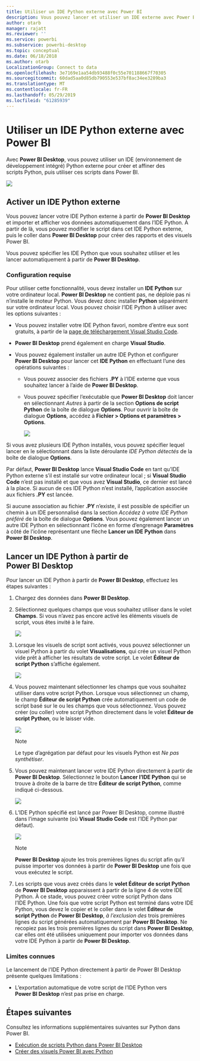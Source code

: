 ```yaml
---
title: Utiliser un IDE Python externe avec Power BI
description: Vous pouvez lancer et utiliser un IDE externe avec Power BI.
author: otarb
manager: rajatt
ms.reviewer: ''
ms.service: powerbi
ms.subservice: powerbi-desktop
ms.topic: conceptual
ms.date: 06/18/2018
ms.author: otarb
LocalizationGroup: Connect to data
ms.openlocfilehash: 3e7169e1aa54db93488f0c55e701188667f70305
ms.sourcegitcommit: 60dad5aa0d85db790553e537bf8ac34ee3289ba3
ms.translationtype: MT
ms.contentlocale: fr-FR
ms.lasthandoff: 05/29/2019
ms.locfileid: "61285939"
---
```

# <a name="use-an-external-python-ide-with-power-bi"></a>Utiliser un IDE Python externe avec Power BI
Avec **Power BI Desktop**, vous pouvez utiliser un IDE (environnement de développement intégré) Python externe pour créer et affiner des scripts Python, puis utiliser ces scripts dans Power BI.

![](media/desktop-python-ide/python-ide-1.png)

## <a name="enable-an-external-python-ide"></a>Activer un IDE Python externe
Vous pouvez lancer votre IDE Python externe à partir de **Power BI Desktop** et importer et afficher vos données automatiquement dans l’IDE Python. À partir de là, vous pouvez modifier le script dans cet IDE Python externe, puis le coller dans **Power BI Desktop** pour créer des rapports et des visuels Power BI.

Vous pouvez spécifier les IDE Python que vous souhaitez utiliser et les lancer automatiquement à partir de **Power BI Desktop**.

### <a name="requirements"></a>Configuration requise
Pour utiliser cette fonctionnalité, vous devez installer un **IDE Python** sur votre ordinateur local. **Power BI Desktop** ne contient pas, ne déploie pas ni n’installe le moteur Python. Vous devez donc installer **Python** séparément sur votre ordinateur local. Vous pouvez choisir l’IDE Python à utiliser avec les options suivantes :

* Vous pouvez installer votre IDE Python favori, nombre d’entre eux sont gratuits, à partir de la [page de téléchargement Visual Studio Code](https://code.visualstudio.com/download/).
* **Power BI Desktop** prend également en charge **Visual Studio**.
* Vous pouvez également installer un autre IDE Python et configurer **Power BI Desktop** pour lancer cet **IDE Python** en effectuant l’une des opérations suivantes :
  
  * Vous pouvez associer des fichiers **.PY** à l’IDE externe que vous souhaitez lancer à l’aide de **Power BI Desktop**.
  * Vous pouvez spécifier l’exécutable que **Power BI Desktop** doit lancer en sélectionnant *Autres* à partir de la section **Options de script Python** de la boîte de dialogue **Options**. Pour ouvrir la boîte de dialogue **Options**, accédez à **Fichier > Options et paramètres > Options**.
    
    ![](media/desktop-python-ide/python-ide-2.png)

Si vous avez plusieurs IDE Python installés, vous pouvez spécifier lequel lancer en le sélectionnant dans la liste déroulante *IDE Python détectés* de la boîte de dialogue **Options**.

Par défaut, **Power BI Desktop** lance **Visual Studio Code** en tant qu’IDE Python externe s’il est installé sur votre ordinateur local ; si **Visual Studio Code** n’est pas installé et que vous avez **Visual Studio**, ce dernier est lancé à la place. Si aucun de ces IDE Python n’est installé, l’application associée aux fichiers **.PY** est lancée.

Si aucune association au fichier **.PY** n’existe, il est possible de spécifier un chemin à un IDE personnalisé dans la section *Accédez à votre IDE Python préféré* de la boîte de dialogue **Options**. Vous pouvez également lancer un autre IDE Python en sélectionnant l’icône en forme d’engrenage **Paramètres** à côté de l’icône représentant une flèche **Lancer un IDE Python** dans **Power BI Desktop**.

## <a name="launch-a-python-ide-from-power-bi-desktop"></a>Lancer un IDE Python à partir de Power BI Desktop
Pour lancer un IDE Python à partir de **Power BI Desktop**, effectuez les étapes suivantes :

1. Chargez des données dans **Power BI Desktop**.
2. Sélectionnez quelques champs que vous souhaitez utiliser dans le volet **Champs**. Si vous n’avez pas encore activé les éléments visuels de script, vous êtes invité à le faire.
   
   ![](media/desktop-python-ide/python-ide-3.png)
3. Lorsque les visuels de script sont activés, vous pouvez sélectionner un visuel Python à partir du volet **Visualisations**, qui crée un visuel Python vide prêt à afficher les résultats de votre script. Le volet **Éditeur de script Python** s’affiche également.
   
   ![](media/desktop-python-ide/python-ide-4.png)
4. Vous pouvez maintenant sélectionner les champs que vous souhaitez utiliser dans votre script Python. Lorsque vous sélectionnez un champ, le champ **Éditeur de script Python** crée automatiquement un code de script basé sur le ou les champs que vous sélectionnez. Vous pouvez créer (ou coller) votre script Python directement dans le volet **Éditeur de script Python**, ou le laisser vide.
   
   ![](media/desktop-python-ide/python-ide-5.png)
   
   > [!NOTE]
   > Le type d’agrégation par défaut pour les visuels Python est *Ne pas synthétiser*.
   > 
   > 
5. Vous pouvez maintenant lancer votre IDE Python directement à partir de **Power BI Desktop**. Sélectionnez le bouton **Lancer l’IDE Python** qui se trouve à droite de la barre de titre **Éditeur de script Python**, comme indiqué ci-dessous.
   
   ![](media/desktop-python-ide/python-ide-6.png)
6. L’IDE Python spécifié est lancé par Power BI Desktop, comme illustré dans l’image suivante (où **Visual Studio Code** est l’IDE Python par défaut).
   
   ![](media/desktop-python-ide/python-ide-7.png)
   
   > [!NOTE]
   > **Power BI Desktop** ajoute les trois premières lignes du script afin qu’il puisse importer vos données à partir de **Power BI Desktop** une fois que vous exécutez le script.
   > 
   > 
7. Les scripts que vous avez créés dans le **volet Éditeur de script Python** de **Power BI Desktop** apparaissent à partir de la ligne 4 de votre IDE Python. À ce stade, vous pouvez créer votre script Python dans l’IDE Python. Une fois que votre script Python est terminé dans votre IDE Python, vous devez le copier et le coller dans le volet **Éditeur de script Python** de **Power BI Desktop**, *à l’exclusion des* trois premières lignes du script générées automatiquement par **Power BI Desktop**. Ne recopiez pas les trois premières lignes du script dans **Power BI Desktop**, car elles ont été utilisées uniquement pour importer vos données dans votre IDE Python à partir de **Power BI Desktop**.

### <a name="known-limitations"></a>Limites connues
Le lancement de l’IDE Python directement à partir de Power BI Desktop présente quelques limitations :

* L’exportation automatique de votre script de l’IDE Python vers **Power BI Desktop** n’est pas prise en charge.

## <a name="next-steps"></a>Étapes suivantes
Consultez les informations supplémentaires suivantes sur Python dans Power BI.

* [Exécution de scripts Python dans Power BI Desktop](desktop-python-scripts.md)
* [Créer des visuels Power BI avec Python](desktop-python-visuals.md)

